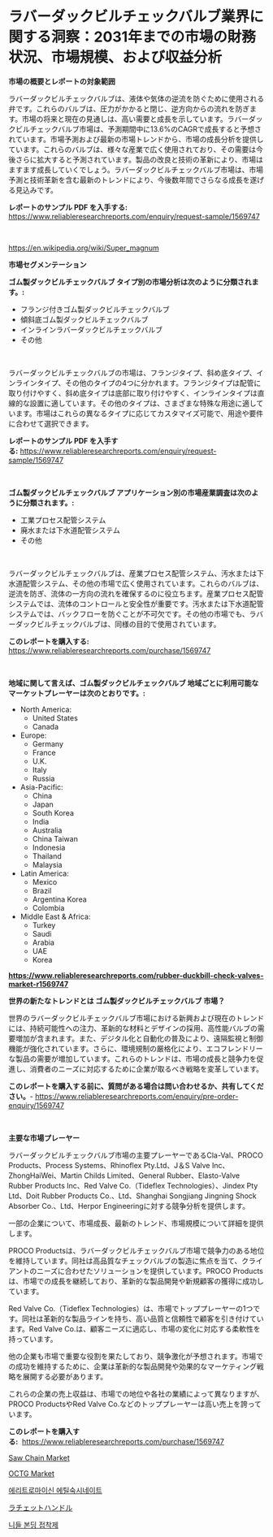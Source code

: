 <p><h1>ラバーダックビルチェックバルブ業界に関する洞察：2031年までの市場の財務状況、市場規模、および収益分析</h1></p><p><strong>市場の概要とレポートの対象範囲</strong></p>
<p><p>ラバーダックビルチェックバルブは、液体や気体の逆流を防ぐために使用される弁です。これらのバルブは、圧力がかかると閉じ、逆方向からの流れを防ぎます。市場の将来と現在の見通しは、高い需要と成長を示しています。ラバーダックビルチェックバルブ市場は、予測期間中に13.6%のCAGRで成長すると予想されています。市場予測および最新の市場トレンドから、市場の成長分析を提供しています。これらのバルブは、様々な産業で広く使用されており、その需要は今後さらに拡大すると予測されています。製品の改良と技術の革新により、市場はますます成長していくでしょう。ラバーダックビルチェックバルブ市場は、市場予測と技術革新を含む最新のトレンドにより、今後数年間でさらなる成長を遂げる見込みです。</p></p>
<p><strong>レポートのサンプル PDF を入手する:</strong> <a href="https://www.reliableresearchreports.com/enquiry/request-sample/1569747">https://www.reliableresearchreports.com/enquiry/request-sample/1569747</a></p>
<p>&nbsp;</p>
<p><a href="https://en.wikipedia.org/wiki/Super_magnum">https://en.wikipedia.org/wiki/Super_magnum</a></p>
<p><strong>市場セグメンテーション</strong></p>
<p><strong>ゴム製ダックビルチェックバルブ タイプ別の市場分析は次のように分類されます。:</strong></p>
<p><ul><li>フランジ付きゴム製ダックビルチェックバルブ</li><li>傾斜底ゴム製ダックビルチェックバルブ</li><li>インラインラバーダックビルチェックバルブ</li><li>その他</li></ul></p>
<p>&nbsp;</p>
<p><p>ラバーダックビルチェックバルブの市場は、フランジタイプ、斜め底タイプ、インラインタイプ、その他のタイプの4つに分かれます。フランジタイプは配管に取り付けやすく、斜め底タイプは底部に取り付けやすく、インラインタイプは直線的な設置に適しています。その他のタイプは、さまざまな特殊な用途に適しています。市場はこれらの異なるタイプに応じてカスタマイズ可能で、用途や要件に合わせて選択できます。</p></p>
<p><strong>レポートのサンプル PDF を入手する:</strong>&nbsp;<a href="https://www.reliableresearchreports.com/enquiry/request-sample/1569747">https://www.reliableresearchreports.com/enquiry/request-sample/1569747</a></p>
<p>&nbsp;</p>
<p><strong> ゴム製ダックビルチェックバルブ アプリケーション別の市場産業調査は次のように分類されます。:</strong></p>
<p><ul><li>工業プロセス配管システム</li><li>廃水または下水道配管システム</li><li>その他</li></ul></p>
<p>&nbsp;</p>
<p><p>ラバーダックビルチェックバルブは、産業プロセス配管システム、汚水または下水道配管システム、その他の市場で広く使用されています。これらのバルブは、逆流を防ぎ、流体の一方向の流れを確保するのに役立ちます。産業プロセス配管システムでは、流体のコントロールと安全性が重要です。汚水または下水道配管システムでは、バックフローを防ぐことが不可欠です。その他の市場でも、ラバーダックビルチェックバルブは、同様の目的で使用されています。</p></p>
<p><strong>このレポートを購入する:</strong>&nbsp; <a href="https://www.reliableresearchreports.com/purchase/1569747">https://www.reliableresearchreports.com/purchase/1569747</a></p>
<p>&nbsp;</p>
<p><strong>地域に関して言えば、ゴム製ダックビルチェックバルブ 地域ごとに利用可能なマーケットプレーヤーは次のとおりです。:</strong></p>
<p><ul>
    <li>
        North America:
        <ul>
            <li>United States</li>
            <li>Canada</li>
        </ul>
    </li>
    <li>
        Europe:
        <ul>
            <li>Germany</li>
            <li>France</li>
            <li>U.K.</li>
            <li>Italy</li>
            <li>Russia</li>
        </ul>
    </li>
    <li>
        Asia-Pacific:
        <ul>
            <li>China</li>
            <li>Japan</li>
            <li>South Korea</li>
            <li>India</li>
            <li>Australia</li>
            <li>China Taiwan</li>
            <li>Indonesia</li>
            <li>Thailand</li>
            <li>Malaysia</li>
        </ul>
    </li>
    <li>
        Latin America:
        <ul>
            <li>Mexico</li>
            <li>Brazil</li>
            <li>Argentina Korea</li>
            <li>Colombia</li>
        </ul>
    </li>
    <li>
        Middle East & Africa:
        <ul>
            <li>Turkey</li>
            <li>Saudi</li>
            <li>Arabia</li>
            <li>UAE</li>
            <li>Korea</li>
        </ul>
    </li>
    </ul></p>
<p><strong><a href="https://www.reliableresearchreports.com/rubber-duckbill-check-valves-market-r1569747">https://www.reliableresearchreports.com/rubber-duckbill-check-valves-market-r1569747</a></strong>&nbsp;</p>
<p><strong>世界の新たなトレンドとは ゴム製ダックビルチェックバルブ 市場？</strong></p>
<p><p>世界のラバーダックビルチェックバルブ市場における新興および現在のトレンドには、持続可能性への注力、革新的な材料とデザインの採用、高性能バルブの需要増加が含まれます。また、デジタル化と自動化の普及により、遠隔監視と制御機能が強化されています。さらに、環境規制の厳格化により、エコフレンドリーな製品の需要が増加しています。これらのトレンドは、市場の成長と競争力を促進し、消費者のニーズに対応するために企業が取るべき戦略を変革しています。</p></p>
<p><strong>このレポートを購入する前に、質問がある場合は問い合わせるか、共有してください。</strong>- <a href="https://www.reliableresearchreports.com/enquiry/pre-order-enquiry/1569747">https://www.reliableresearchreports.com/enquiry/pre-order-enquiry/1569747</a></p>
<p>&nbsp;</p>
<p><strong>主要な市場プレーヤー</strong></p>
<p><p>ラバーダックビルチェックバルブ市場の主要プレーヤーであるCla-Val、PROCO Products、Process Systems、Rhinoflex Pty.Ltd、J＆S Valve Inc、ZhongHaiWei、Martin Childs Limited、General Rubber、Elasto-Valve Rubber Products Inc、Red Valve Co.（Tideflex Technologies）、Jindex Pty Ltd、Doit Rubber Products Co.、Ltd、Shanghai Songjiang Jingning Shock Absorber Co.、Ltd、Herpor Engineeringに対する競争分析を提供します。</p><p>一部の企業について、市場成長、最新のトレンド、市場規模について詳細を提供します。</p><p>PROCO Productsは、ラバーダックビルチェックバルブ市場で競争力のある地位を維持しています。同社は高品質なチェックバルブの製造に焦点を当て、クライアントのニーズに合わせたソリューションを提供しています。PROCO Productsは、市場での成長を継続しており、革新的な製品開発や新規顧客の獲得に成功しています。</p><p>Red Valve Co.（Tideflex Technologies）は、市場でトッププレーヤーの1つです。同社は革新的な製品ラインを持ち、高い品質と信頼性で顧客を引き付けています。Red Valve Co.は、顧客ニーズに適応し、市場の変化に対応する柔軟性を持っています。</p><p>他の企業も市場で重要な役割を果たしており、競争激化が予想されます。市場での成功を維持するために、企業は革新的な製品開発や効果的なマーケティング戦略を展開する必要があります。</p><p>これらの企業の売上収益は、市場での地位や各社の業績によって異なりますが、PROCO ProductsやRed Valve Co.などのトッププレーヤーは高い売上を誇っています。</p></p>
<p><strong>このレポートを購入する:</strong>&nbsp;&nbsp;<a href="https://www.reliableresearchreports.com/purchase/1569747">https://www.reliableresearchreports.com/purchase/1569747</a></p>
<p><p><a href="https://github.com/peachesmcdowel1/Market-Research-Report-List-3/blob/main/saw-chain-market.md">Saw Chain Market</a></p><p><a href="https://issuu.com/reportprime-2/docs/octg-market-size-2030.pptx">OCTG Market</a></p><p><a href="https://github.com/berlianaparadilla48/Market-Research-Report-List-1/blob/main/6804080168085.md">에리트로마이신 에틸숙시네이트</a></p><p><a href="https://github.com/mohamedbakry57/Market-Research-Report-List-4/blob/main/5856847156837.md">ラチェットハンドル</a></p><p><a href="https://github.com/dollarearner151/Market-Research-Report-List-1/blob/main/9132504168084.md">니들 본딩 접착제</a></p></p>